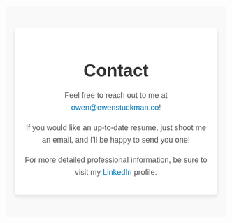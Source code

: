<section id="contact">
  <div class="contact-container">
    <h1>Contact</h1>
    <p>Feel free to reach out to me at 
      <a href="mailto:owen@owenstuckman.co">owen@owenstuckman.co</a>!
    </p>
    <p>If you would like an up-to-date resume, just shoot me an email, and I'll be happy to send you one!</p>
    <p>For more detailed professional information, be sure to visit my 
      <a href="https://www.linkedin.com/in/owen-stuckman-b69977235/" target="_blank">LinkedIn</a> profile.
    </p>
  </div>
</section>

<style>
  #contact {
    background-color: #f9f9f9;
    padding: 50px 20px;
    text-align: center;
    font-family: 'Arial', sans-serif;
  }
  
  .contact-container {
    max-width: 600px;
    margin: 0 auto;
    padding: 20px;
    background-color: #ffffff;
    border-radius: 8px;
    box-shadow: 0 4px 8px rgba(0, 0, 0, 0.1);
  }

  h1 {
    font-size: 2.5rem;
    color: #333;
    margin-bottom: 20px;
  }

  p {
    font-size: 1.1rem;
    line-height: 1.6;
    color: #555;
  }

  a {
    color: #0077b5;
    text-decoration: none;
  }

  a:hover {
    text-decoration: underline;
  }
</style>
